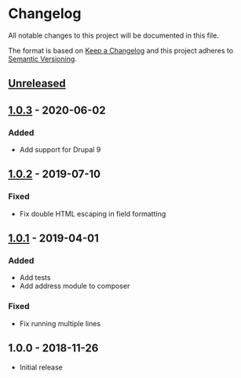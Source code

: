 # Changelog

All notable changes to this project will be documented in this file.

The format is based on [Keep a Changelog](http://keepachangelog.com/en/1.0.0/)
and this project adheres to [Semantic Versioning](http://semver.org/spec/v2.0.0.html).

## [Unreleased]

## [1.0.3] - 2020-06-02
### Added
- Add support for Drupal 9

## [1.0.2] - 2019-07-10
### Fixed
- Fix double HTML escaping in field formatting

## [1.0.1] - 2019-04-01
### Added
- Add tests
- Add address module to composer

### Fixed
- Fix running multiple lines

## 1.0.0 - 2018-11-26
- Initial release

[Unreleased]: https://bitbucket.org/projectcosmic/address_format/branches/compare/HEAD..1.0.3
[1.0.3]: https://bitbucket.org/projectcosmic/address_format/branches/compare/1.0.3..1.0.2
[1.0.2]: https://bitbucket.org/projectcosmic/address_format/branches/compare/1.0.2..1.0.1
[1.0.1]: https://bitbucket.org/projectcosmic/address_format/branches/compare/1.0.1..1.0.0

